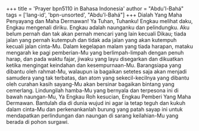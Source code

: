 +++
title = 'Prayer bpn5110 in Bahasa Indonesia'
author = "Abdu'l-Bahá"
tags = ['lang-id', 'bpn-unsorted', "Abdu'l-Bahá"]
+++
Dialah Yang Maha Penyayang dan Maha Dermawan! Ya Tuhan, Tuhanku! Engkau melihat daku, Engkau mengenali diriku. Engkau adalah naunganku dan pelindungku. Aku belum pernah dan tak akan pernah mencari yang lain kecuali Dikau; tiada jalan yang pernah kutempuh dan tidak ada jalan yang akan kutempuh kecuali jalan cinta-Mu. Dalam kegelapan malam yang tiada harapan, mataku mengarah ke pagi pemberian-Mu yang berlimpah-limpah dengan penuh harap, dan pada waktu fajar, jiwaku yang layu disegarkan dan dikuatkan ketika mengingat keindahan dan kesempurnaan-Mu. Barangsiapa yang dibantu oleh rahmat-Mu, walaupun ia bagaikan setetes saja akan menjadi samudera yang tak terbatas, dan atom yang sekecil-kecilnya yang dibantu oleh curahan kasih sayang-Mu akan bersinar bagaikan bintang yang cemerlang.
Lindungilah hamba-Mu yang bernyala dan terpesona ini di bawah naungan-Mu, Ya Engkau Roh kesucian, Engkau Pemberi Yang Maha Dermawan.
Bantulah dia di dunia wujud ini agar ia tetap teguh dan kukuh dalam cinta-Mu dan perkenankanlah burung yang patah sayap ini untuk mendapatkan perlindungan dan naungan di sarang keilahian-Mu yang berada di pohon surgawi.
